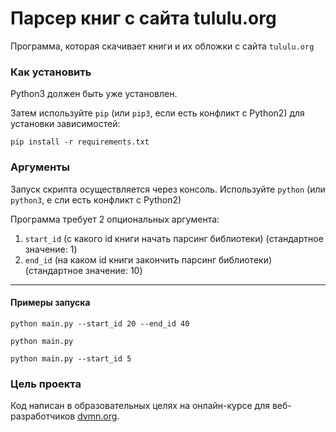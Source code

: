 # Парсер книг с сайта tululu.org

Программа, которая скачивает книги и их обложки с сайта `tululu.org`

### Как установить

Python3 должен быть уже установлен.

Затем используйте `pip` (или `pip3`, если есть конфликт с Python2) для установки зависимостей:
```
pip install -r requirements.txt
```

### Аргументы

Запуск скрипта осуществляется через консоль. Используйте `python` (или `python3`, е сли есть конфликт с Python2)

Программа требует 2 опциональных аргумента: 
1. `start_id` (c какого id книги начать парсинг библиотеки) (стандартное значение: 1)
2. `end_id` (на каком id книги закончить парсинг библиотеки) (стандартное значение: 10)
---
#### Примеры запуска
```
python main.py --start_id 20 --end_id 40
```
```
python main.py
```
```
python main.py --start_id 5
```

### Цель проекта

Код написан в образовательных целях на онлайн-курсе для веб-разработчиков [dvmn.org](https://dvmn.org/).